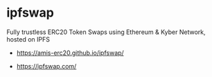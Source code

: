 # ipfswap
Fully trustless ERC20 Token Swaps using Ethereum &amp; Kyber Network, hosted on IPFS

- https://amis-erc20.github.io/ipfswap/

- https://ipfswap.com/
